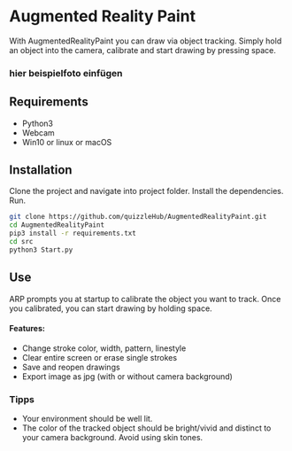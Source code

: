 # Augmented Reality Paint
With AugmentedRealityPaint you can draw via object tracking. Simply hold an object into the camera, calibrate and start drawing by pressing space.

### hier beispielfoto einfügen

## Requirements
- Python3
- Webcam
- Win10 or linux or macOS

## Installation
Clone the project and navigate into project folder. Install the dependencies. Run.
```zsh
git clone https://github.com/quizzleHub/AugmentedRealityPaint.git
cd AugmentedRealityPaint
pip3 install -r requirements.txt
cd src
python3 Start.py
```
## Use
ARP prompts you at startup to calibrate the object you want to track. Once you calibrated, you can start drawing by holding space. 
#### Features:
- Change stroke color, width, pattern, linestyle
- Clear entire screen or erase single strokes
- Save and reopen drawings
- Export image as jpg (with or without camera background)

### Tipps
- Your environment should be well lit. 
- The color of the tracked object should be bright/vivid and distinct to your camera background. Avoid using skin tones.
